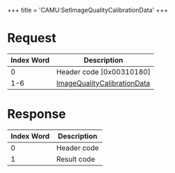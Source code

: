+++
title = 'CAMU:SetImageQualityCalibrationData'
+++

# Request

| Index Word | Description                                                                           |
|------------|---------------------------------------------------------------------------------------|
| 0          | Header code \[0x00310180\]                                                            |
| 1-6        | [ImageQualityCalibrationData](Camera_Services#ImageQualityCalibrationData "wikilink") |

# Response

| Index Word | Description |
|------------|-------------|
| 0          | Header code |
| 1          | Result code |
